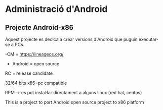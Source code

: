 Administració d'Android
============

Projecte Android-x86
----------------
Aquest projecte es dedica a crear versions d'Android que puguin executar-se a PCs.

-CM = https://lineageos.org/
- Android = open source


RC = release candidate

32/64 bits
x86=pc compatible

RPM -> es pot instal·lar directament a alguns linux (red hat, centos)

This is a project to port Android open source project to x86 platform